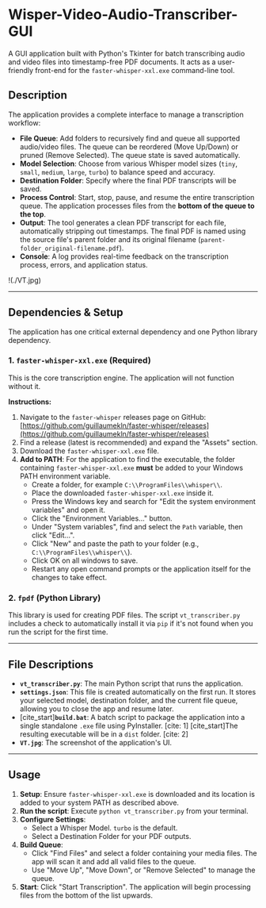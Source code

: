 # Wisper-Video-Audio-Transcriber-GUI

A GUI application built with Python's Tkinter for batch transcribing audio and video files into timestamp-free PDF documents. It acts as a user-friendly front-end for the `faster-whisper-xxl.exe` command-line tool.

## Description

The application provides a complete interface to manage a transcription workflow:

- **File Queue**: Add folders to recursively find and queue all supported audio/video files. The queue can be reordered (Move Up/Down) or pruned (Remove Selected). The queue state is saved automatically.
- **Model Selection**: Choose from various Whisper model sizes (`tiny`, `small`, `medium`, `large`, `turbo`) to balance speed and accuracy.
- **Destination Folder**: Specify where the final PDF transcripts will be saved.
- **Process Control**: Start, stop, pause, and resume the entire transcription queue. The application processes files from the **bottom of the queue to the top**.
- **Output**: The tool generates a clean PDF transcript for each file, automatically stripping out timestamps. The final PDF is named using the source file's parent folder and its original filename (`parent-folder_original-filename.pdf`).
- **Console**: A log provides real-time feedback on the transcription process, errors, and application status.

!(./VT.jpg)

---

## Dependencies & Setup

The application has one critical external dependency and one Python library dependency.

### 1. `faster-whisper-xxl.exe` (Required)

This is the core transcription engine. The application will not function without it.

**Instructions:**

1.  Navigate to the `faster-whisper` releases page on GitHub: [https://github.com/guillaumekln/faster-whisper/releases](https://github.com/guillaumekln/faster-whisper/releases)
2.  Find a release (latest is recommended) and expand the "Assets" section.
3.  Download the `faster-whisper-xxl.exe` file.
4.  **Add to PATH**: For the application to find the executable, the folder containing `faster-whisper-xxl.exe` **must** be added to your Windows PATH environment variable.
    -   Create a folder, for example `C:\\ProgramFiles\\whisper\\`.
    -   Place the downloaded `faster-whisper-xxl.exe` inside it.
    -   Press the Windows key and search for "Edit the system environment variables" and open it.
    -   Click the "Environment Variables..." button.
    -   Under "System variables", find and select the `Path` variable, then click "Edit...".
    -   Click "New" and paste the path to your folder (e.g., `C:\\ProgramFiles\\whisper\\`).
    -   Click OK on all windows to save.
    -   Restart any open command prompts or the application itself for the changes to take effect.

### 2. `fpdf` (Python Library)

This library is used for creating PDF files. The script `vt_transcriber.py` includes a check to automatically install it via `pip` if it's not found when you run the script for the first time.

---

## File Descriptions

-   **`vt_transcriber.py`**: The main Python script that runs the application.
-   **`settings.json`**: This file is created automatically on the first run. It stores your selected model, destination folder, and the current file queue, allowing you to close the app and resume later.
-   [cite_start]**`build.bat`**: A batch script to package the application into a single standalone `.exe` file using PyInstaller. [cite: 1] [cite_start]The resulting executable will be in a `dist` folder. [cite: 2]
-   **`VT.jpg`**: The screenshot of the application's UI.

---

## Usage

1.  **Setup**: Ensure `faster-whisper-xxl.exe` is downloaded and its location is added to your system PATH as described above.
2.  **Run the script**: Execute `python vt_transcriber.py` from your terminal.
3.  **Configure Settings**:
    -   Select a Whisper Model. `turbo` is the default.
    -   Select a Destination Folder for your PDF outputs.
4.  **Build Queue**:
    -   Click "Find Files" and select a folder containing your media files. The app will scan it and add all valid files to the queue.
    -   Use "Move Up", "Move Down", or "Remove Selected" to manage the queue.
5.  **Start**: Click "Start Transcription". The application will begin processing files from the bottom of the list upwards.

